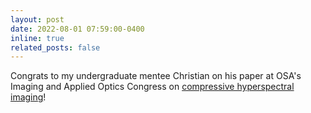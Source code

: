 ```yaml
---
layout: post
date: 2022-08-01 07:59:00-0400
inline: true
related_posts: false
---
```


Congrats to my undergraduate mentee Christian on his paper at OSA's Imaging and Applied Optics Congress on <a href="https://opg.optica.org/abstract.cfm?uri=cosi-2022-CF2C.1"> compressive hyperspectral imaging</a>!
